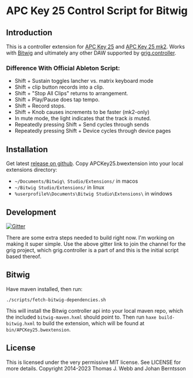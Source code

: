 APC Key 25 Control Script for Bitwig
====================================

Introduction
------------

This is a controller extension for
[APC Key 25](http://www.akaipro.com/product/apc-key-25) and [APC Key 25 mk2](https://www.akaipro.com/apc-key-25-mkii). Works with [Bitwig](http://www.bitwig.com) and ultimately any other DAW supported by [grig.controller](https://gitlab.com/haxe-grig/grig.controller).

### Difference With Official Ableton Script:

* Shift + Sustain toggles lancher vs. matrix keyboard mode
* Shift + clip button records into a clip.
* Shift + "Stop All Clips" returns to arrangement.
* Shift + Play/Pause does tap tempo.
* Shift + Record stops.
* Shift + Knob causes increments to be faster (mk2-only)
* In mute mode, the light indicates that the track _is_ muted.
* Repeatedly pressing Shift + Send cycles through sends
* Repeatedly pressing Shift + Device cycles through device pages

Installation
------------

Get latest [release on github](https://github.com/osakared/apc-key-25-bitwig/releases). Copy APCKey25.bwextension into your local extensions directory:

* `~/Documents/Bitwig\ Studio/Extensions/` in macos
* `~/Bitwig Studio/Extensions/` in linux
* `%userprofile%\Documents\Bitwig Studio\Extensions\` in windows

Development
-----------

[![Gitter](https://badges.gitter.im/haxe-grig/Lobby.svg)](https://gitter.im/haxe-grig/Lobby?utm_source=badge&utm_medium=badge&utm_campaign=pr-badge&utm_content=badge)

There are some extra steps needed to build right now. I'm working on making it super simple. Use the above gitter link to join the channel for the grig project, which grig.controller is a part of and this is the initial script based thereof.

## Bitwig

Have maven installed, then run:

`./scripts/fetch-bitwig-dependencies.sh`

This will install the Bitwig controller api into your local maven repo, which the included `bitwig-maven.hxml` should point to. Then run `haxe build-bitwig.hxml` to build the extension, which will be found at `bin/APCKey25.bwextension`.

License
-------

This is licensed under the very permissive MIT license. See LICENSE for more details.
Copyright 2014-2023 Thomas J. Webb and Johan Berntsson
